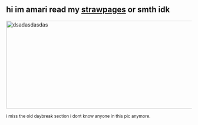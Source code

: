 ## hi im amari read my [strawpages](https://worstleon.straw.page/) or smth idk


<img width="706" height="238" alt="dsadasdasdas" src="https://github.com/user-attachments/assets/fbf03ed0-4757-4720-aa4d-c236f86df309" />

<sub>i miss the old daybreak section i dont know anyone in this pic anymore.</sub>
